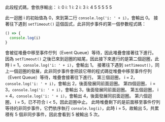 此段程式碼，會依序輸出：
i: 0
i: 1
i: 2
i: 3
i: 4
5
5
5
5
5

此一迴圈 i 的初始值為 0，來到第二行 `console.log('i: ' + i)`，會輸出 0。
接著往下遇到 `setTimeout()` 這個函式，此非同步事件的第一個參數程式碼：
```js
() => {
  console.log(i)
}
```
會被從堆疊中移至事件佇列（Event Queue）等待，因此堆疊會接著往下進行。
因為 `setTimeout()` 之後已來到迴圈的結尾，因此接下來進行的是第二個迴圈，此時 i = 1，`console.log('i: ' + i)`，會輸出 1。
接著往下遇到 `setTimeout()`，同上一個迴圈的發展，此非同步事件會把該它帶的程式碼從堆疊中移至事件佇列（Event Queue）等待，堆疊會接著往下進行。
第三個迴圈， i = 2，`console.log('i: ' + i)`，會輸出 2，後面發展同前面迴圈。
第四個迴圈， i = 3，`console.log('i: ' + i)`，會輸出 3，後面發展同前面迴圈。
第五個迴圈， i = 4，`console.log('i: ' + i)`，會輸出 4，後面發展同前面迴圈。
第六個迴圈， i = 5，已不符合 i < 5，因此迴圈中止。
此時堆疊剩下的是前面移至事件佇列等待的非同步事件，它們依序執行 `console.log(i)`，此時 i = 5，故輸出 5，共累積有 5 個非同步事件，因此會看到 5 被輸出 5 次。
